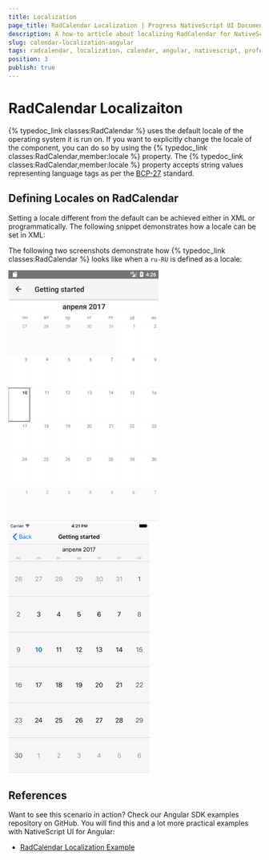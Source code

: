 ```yaml
---
title: Localization
page_title: RadCalendar Localization | Progress NativeScript UI Documentation
description: A how-to article about localizing RadCalendar for NativeScript.
slug: calendar-localization-angular
tags: radcalendar, localization, calendar, angular, nativescript, professional, ui
position: 3
publish: true
---
```


# RadCalendar Localizaiton
{% typedoc_link classes:RadCalendar %} uses the default locale of the operating system it is run on. If you want to explicitly change the locale of the component, you can do so by using the {% typedoc_link classes:RadCalendar,member:locale %} property. The {% typedoc_link classes:RadCalendar,member:locale %} property accepts string values representing language tags as per the [BCP-27](https://tools.ietf.org/html/bcp47) standard.

## Defining Locales on RadCalendar
Setting a locale different from the default can be achieved either in XML or programmatically. The following snippet demonstrates how a locale can be set in XML:

<snippet id='angular-calendar-localization-html'/>

The following two screenshots demonstrate how {% typedoc_link classes:RadCalendar %} looks like when a `ru-RU` is defined as a locale:

![RadCalendar: Localization on Android](../../img/ns_ui/calendar-localization-android.png "Android") ![RadCalendar: Localization on iOS](../../img/ns_ui/calendar-localization-ios.png "iOS")

## References
Want to see this scenario in action?
Check our Angular SDK examples repository on GitHub. You will find this and a lot more practical examples with NativeScript UI for Angular:

* [RadCalendar Localization Example](https://github.com/telerik/nativescript-ui-samples-angular/tree/master/calendar/app/calendar/calendar-localization)